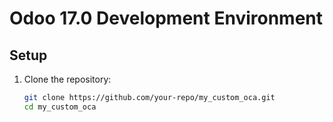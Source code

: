 # Odoo 17.0 Development Environment

## Setup

1. Clone the repository:
   ```sh
   git clone https://github.com/your-repo/my_custom_oca.git
   cd my_custom_oca